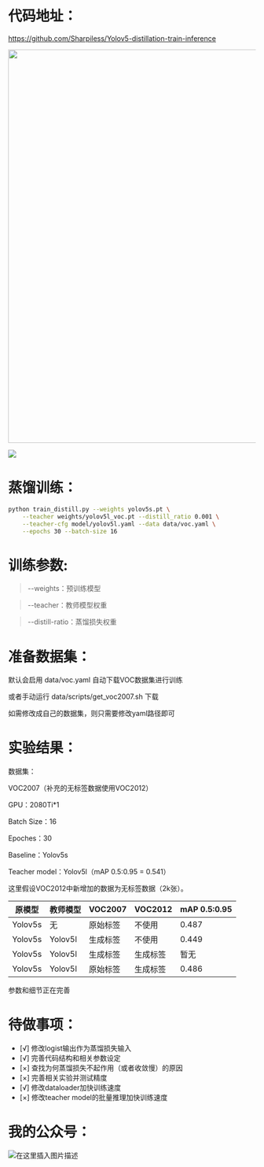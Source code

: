 # 代码地址：

https://github.com/Sharpiless/Yolov5-distillation-train-inference

<a align="left" href="https://apps.apple.com/app/id1452689527" target="_blank">
<img width="800" src="https://user-images.githubusercontent.com/26833433/98699617-a1595a00-2377-11eb-8145-fc674eb9b1a7.jpg"></a>

![](https://github.com/Sharpiless/Yolov5-distillation-train-inference/blob/main/data/images/YOLOv5%E8%92%B8%E9%A6%8F.png)

# 蒸馏训练：

```bash
python train_distill.py --weights yolov5s.pt \
    --teacher weights/yolov5l_voc.pt --distill_ratio 0.001 \
    --teacher-cfg model/yolov5l.yaml --data data/voc.yaml \
    --epochs 30 --batch-size 16
```

# 训练参数:

> --weights：预训练模型

> --teacher：教师模型权重

> --distill-ratio：蒸馏损失权重

# 准备数据集：

默认会启用 data/voc.yaml 自动下载VOC数据集进行训练

或者手动运行 data/scripts/get_voc2007.sh 下载

如需修改成自己的数据集，则只需要修改yaml路径即可

# 实验结果：

数据集：

VOC2007（补充的无标签数据使用VOC2012）

GPU：2080Ti*1

Batch Size：16

Epoches：30

Baseline：Yolov5s

Teacher model：Yolov5l（mAP 0.5:0.95 = 0.541）


这里假设VOC2012中新增加的数据为无标签数据（2k张）。

| 原模型     | 教师模型    | VOC2007 | VOC2012 | mAP 0.5:0.95 |
|---------|---------|---------|---------|--------------|
| Yolov5s | 无       | 原始标签    | 不使用     | 0.487        |
| Yolov5s | Yolov5l | 生成标签    | 不使用     | 0.449        |
| Yolov5s | Yolov5l | 生成标签    | 生成标签    | 暂无         |
| Yolov5s | Yolov5l | 原始标签    | 生成标签    | 0.486        |

参数和细节正在完善

# 待做事项：

- [√] 修改logist输出作为蒸馏损失输入
- [√] 完善代码结构和相关参数设定
- [×] 查找为何蒸馏损失不起作用（或者收敛慢）的原因
- [×] 完善相关实验并测试精度
- [√] 修改dataloader加快训练速度
- [×] 修改teacher model的批量推理加快训练速度

# 我的公众号：

![在这里插入图片描述](https://img-blog.csdnimg.cn/20210310070958646.png?x-oss-process=image/watermark,type_ZmFuZ3poZW5naGVpdGk,shadow_10,text_aHR0cHM6Ly9ibG9nLmNzZG4ubmV0L3dlaXhpbl80NDkzNjg4OQ==,size_16,color_FFFFFF,t_70)

